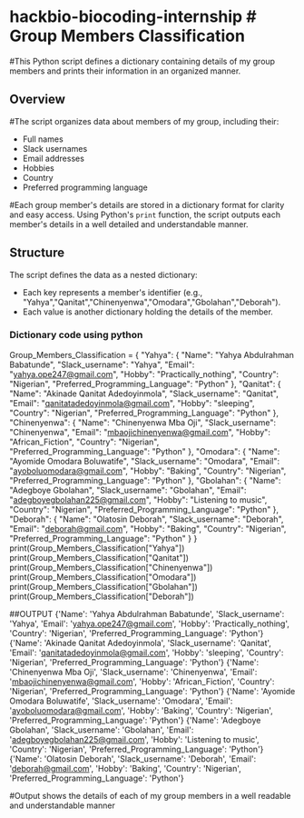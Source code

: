 # hackbio-biocoding-internship # Group Members Classification

#This Python script defines a dictionary containing details of my group members and prints their information in an organized manner.

## Overview
#The script organizes data about members of my group, including their:
- Full names
- Slack usernames
- Email addresses
- Hobbies
- Country
- Preferred programming language

#Each group member's details are stored in a dictionary format for clarity and easy access. Using Python's `print` function, the script outputs each member's details in a well detailed and understandable manner.

## Structure
The script defines the data as a nested dictionary:
- Each key represents a member's identifier (e.g., "Yahya","Qanitat","Chinenyenwa","Omodara","Gbolahan","Deborah").
- Each value is another dictionary holding the details of the member.

### Dictionary code using python
Group_Members_Classification = {
"Yahya": {
    "Name": "Yahya Abdulrahman Babatunde",
    "Slack_username": "Yahya",
    "Email": "yahya.ope247@gmail.com",
    "Hobby": "Practically_nothing",
    "Country": "Nigerian",
    "Preferred_Programming_Language": "Python"
},
"Qanitat": {
    "Name": "Akinade Qanitat Adedoyinmola",
    "Slack_username": "Qanitat",
    "Email": "qanitatadedoyinmola@gmail.com",
    "Hobby": "sleeping",
    "Country": "Nigerian",
    "Preferred_Programming_Language": "Python"
},
"Chinenyenwa": {
    "Name": "Chinenyenwa Mba Oji", 
    "Slack_username": "Chinenyenwa",
    "Email": "mbaojichinenyenwa@gmail.com",
    "Hobby": "African_Fiction",
    "Country": "Nigerian",
    "Preferred_Programming_Language": "Python"
},
"Omodara": {
    "Name": "Ayomide Omodara Boluwatife", 
    "Slack_username": "Omodara",
    "Email": "ayoboluomodara@gmail.com",
    "Hobby": "Baking",
    "Country": "Nigerian",
    "Preferred_Programming_Language": "Python"
},
"Gbolahan": {
    "Name": "Adegboye Gbolahan", 
    "Slack_username": "Gbolahan",
    "Email": "adegboyegbolahan225@gmail.com",
    "Hobby": "Listening to music",
    "Country": "Nigerian",
    "Preferred_Programming_Language": "Python"
},
"Deborah": {
    "Name": "Olatosin Deborah", 
    "Slack_username": "Deborah",
    "Email": "deborah@gmail.com",
    "Hobby": "Baking",
    "Country": "Nigerian",
    "Preferred_Programming_Language": "Python"
}
}
print(Group_Members_Classification["Yahya"])
print(Group_Members_Classification["Qanitat"])
print(Group_Members_Classification["Chinenyenwa"])
print(Group_Members_Classification["Omodara"])
print(Group_Members_Classification["Gbolahan"])
print(Group_Members_Classification["Deborah"])

##OUTPUT
{'Name': 'Yahya Abdulrahman Babatunde', 'Slack_username': 'Yahya', 'Email': 'yahya.ope247@gmail.com', 'Hobby': 'Practically_nothing', 'Country': 'Nigerian', 'Preferred_Programming_Language': 'Python'}
{'Name': 'Akinade Qanitat Adedoyinmola', 'Slack_username': 'Qanitat', 'Email': 'qanitatadedoyinmola@gmail.com', 'Hobby': 'sleeping', 'Country': 'Nigerian', 'Preferred_Programming_Language': 'Python'}
{'Name': 'Chinenyenwa Mba Oji', 'Slack_username': 'Chinenyenwa', 'Email': 'mbaojichinenyenwa@gmail.com', 'Hobby': 'African_Fiction', 'Country': 'Nigerian', 'Preferred_Programming_Language': 'Python'}
{'Name': 'Ayomide Omodara Boluwatife', 'Slack_username': 'Omodara', 'Email': 'ayoboluomodara@gmail.com', 'Hobby': 'Baking', 'Country': 'Nigerian', 'Preferred_Programming_Language': 'Python'}
{'Name': 'Adegboye Gbolahan', 'Slack_username': 'Gbolahan', 'Email': 'adegboyegbolahan225@gmail.com', 'Hobby': 'Listening to music', 'Country': 'Nigerian', 'Preferred_Programming_Language': 'Python'}
{'Name': 'Olatosin Deborah', 'Slack_username': 'Deborah', 'Email': 'deborah@gmail.com', 'Hobby': 'Baking', 'Country': 'Nigerian', 'Preferred_Programming_Language': 'Python'}

#Output shows the details of each of my group members in a well readable and understandable manner


